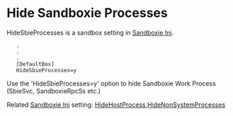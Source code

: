 # Hide Sandboxie Processes

HideSbieProcesses is a sandbox setting in [Sandboxie Ini](SandboxieIni.md).

```
   .
   .
   .
   [DefaultBox]
   HideSbieProcesses=y
```

Use the 'HideSbieProcesses=y' option to hide Sandboxie Work Process (SbieSvc, SandboxieRpcSs etc.)

Related [Sandboxie Ini](SandboxieIni.md) setting: [HideHostProcess](HideHostProcess.md),[HideNonSystemProcesses](HideNonSystemProcesses.md)

